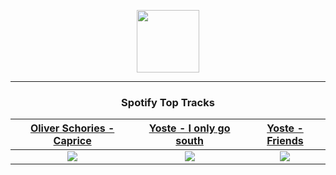 <p align="center">
  <a href="https://www.tobiasmichael.de">
    <img src="https://tm-website-static.s3.eu-central-1.amazonaws.com/logo.png" width="100" height="100"/>
  </a>
</p>

---

<h3 align="center">Spotify Top Tracks</h3>

[Oliver Schories - Caprice](https://open.spotify.com/track/6UJTyXQvDe3hv8NQXOKOCl)|[Yoste - I only go south](https://open.spotify.com/track/2nalwZyo0Ww9asX2IG7LmR)|[Yoste - Friends](https://open.spotify.com/track/6fRweMf58LMH1Rv9h771GE)
:---:|:----:|:----:
<img src="https://i.scdn.co/image/ab67616d00001e02e7efbd6c438c70b0cd1c6c47"/>|<img src="https://i.scdn.co/image/ab67616d00001e02519f527dca307bbb360c8151"/>|<img src="https://i.scdn.co/image/ab67616d00001e02474dce47927c98b578cb319f"/>